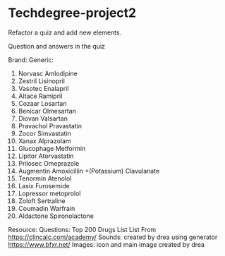 # Techdegree-project2
Refactor a quiz and add new elements.

Question and answers in the quiz

Brand: 									Generic:
1. Norvasc			Amlodipine
2. Zestril			Lisinopril 
3. Vasotec 			Enalapril
4. Altace		  	Ramipril
5. Cozaar			  Losartan
6. Benicar			Olmesartan
7. Diovan			  Valsartan
8. Pravachol		Pravastatin
9. Zocor			  Simvastatin
10. Xanax		  	Alprazolam
11. Glucophage 	Metformin
12. Lipitor			Atorvastatin
13. Prilosec		Omeprazole
14. Augmentin 	Amoxicillin +(Potassium) Clavulanate
15. Tenormin		Atenolol
16. Lasix			  Furosemide
17. Lopressor		metoprolol
18. Zoloft			Sertraline
19. Coumadin    Warfrain
20. Aldactone		Spironolactone


Resource:
Questions:
Top 200 Drugs List
List From https://clincalc.com/academy/
Sounds:
created by drea using generator
https://www.bfxr.net/
Images:
icon and main image created by drea

